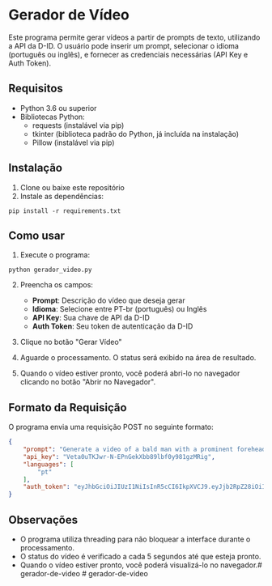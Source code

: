# Gerador de Vídeo

Este programa permite gerar vídeos a partir de prompts de texto, utilizando a API da D-ID. O usuário pode inserir um prompt, selecionar o idioma (português ou inglês), e fornecer as credenciais necessárias (API Key e Auth Token).

## Requisitos

- Python 3.6 ou superior
- Bibliotecas Python:
  - requests (instalável via pip)
  - tkinter (biblioteca padrão do Python, já incluída na instalação)
  - Pillow (instalável via pip)

## Instalação

1. Clone ou baixe este repositório
2. Instale as dependências:

```
pip install -r requirements.txt
```

## Como usar

1. Execute o programa:

```
python gerador_video.py
```

2. Preencha os campos:
   - **Prompt**: Descrição do vídeo que deseja gerar
   - **Idioma**: Selecione entre PT-br (português) ou Inglês
   - **API Key**: Sua chave de API da D-ID
   - **Auth Token**: Seu token de autenticação da D-ID

3. Clique no botão "Gerar Vídeo"

4. Aguarde o processamento. O status será exibido na área de resultado.

5. Quando o vídeo estiver pronto, você poderá abri-lo no navegador clicando no botão "Abrir no Navegador".

## Formato da Requisição

O programa envia uma requisição POST no seguinte formato:

```json
{
    "prompt": "Generate a video of a bald man with a prominent forehead shouting, \"eu sou o rei do Brasil, Eu Vou prender o TRump\"",
    "api_key": "Veta0uTKJwr-N-EPnGekXbb89lbf0y981gzMRig",
    "languages": [
        "pt"
    ],
    "auth_token": "eyJhbGciOiJIUzI1NiIsInR5cCI6IkpXVCJ9.eyJjb2RpZ28iOiIiLCJpYXQiOjE3NTY5MzA2MDh9.LVfTl4kYrRjR9a89EZny_vkmzsAId9jRpLAmvodiexI"
}
```

## Observações

- O programa utiliza threading para não bloquear a interface durante o processamento.
- O status do vídeo é verificado a cada 5 segundos até que esteja pronto.
- Quando o vídeo estiver pronto, você poderá visualizá-lo no navegador.#   g e r a d o r - d e - v i d e o  
 #   g e r a d o r - d e - v i d e o  
 